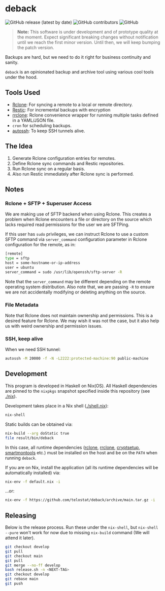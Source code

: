 # deback

![GitHub release (latest by date)](https://img.shields.io/github/v/release/telostat/deback)
![GitHub contributors](https://img.shields.io/github/contributors/telostat/deback)
![GitHub](https://img.shields.io/github/license/telostat/deback)

> **Note:** This software is under development and of prototype quality at the
> moment. Expect significant breaking changes without notification until we
> reach the first minor version. Until then, we will keep bumping the patch
> version.

Backups are hard, but we need to do it right for business continuity
and sanity.

`deback` is an opinionated backup and archive tool using various cool tools
under the hood.

## Tools Used

- [Rclone](https://rclone.org/): For syncing a remote to a local or remote
  directory.
- [Restic](https://restic.net/): For incremental backups with encryption
- [rrclone](https://github.com/telostat/rrclone): Rclone convenience wrapper for
  running multiple tasks defined in a YAML/JSON file.
- `cron` for scheduling backups.
- [autossh](https://www.harding.motd.ca/autossh/): To keep SSH tunnels alive.

## The Idea

1. Generate Rclone configuration entries for remotes.
2. Define Rclone sync commands and Restic repositories.
3. Run Rclone sync on a regular basis.
4. Also run Restic immediately after Rclone sync is performed.

## Notes

### Rclone + SFTP + Superuser Access

We are making use of SFTP backend when using Rclone. This creates a
problem when Rclone encounters a file or directory on the source which
lacks required read permissions for the user we are SFTPing.

If this user has `sudo` privileges, we can instruct Rclone to use a
custom SFTP command via `server_command` configuration parameter in
Rclone configuration for the remote, as in:

```sh
[remote]
type = sftp
host = some-hostname-or-ip-address
user = ubuntu
server_command = sudo /usr/lib/openssh/sftp-server -R
```

Note that the `server_command` may be different depending on the
remote operating system distribution. Also note that, we are passing
`-R` to ensure we are not accidentally modifying or deleting anything
on the source.

### File Metadata

Note that Rclone does not maintain ownership and permissions. This is
a desired feature for Rclone. We may wish it was not the case, but it
also help us with weird ownership and permission issues.

### SSH, keep alive

When we need SSH tunnel:

```sh
autossh -M 20000 -f -N -L2222:protected-machine:90 public-machine
```

## Development

This program is developed in Haskell on Nix(OS). All Haskell dependencies are
pinned to the `nixpkgs` snapshot specified inside this repository (see
[./nix](./nix)).

Development takes place in a Nix shell ([./shell.nix](./shell.nix)):

```sh
nix-shell
```

Static builds can be obtained via:

```sh
nix-build --arg doStatic true
file result/bin/deback
```

In this case, all runtime dependencies ([rclone](https://rclone.org/),
[rrclone](https://github.com/telostat/rrclone),
[cryptsetup](https://gitlab.com/cryptsetup/cryptsetup),
[smartmontools](https://www.smartmontools.org/) etc.) must be installed on the
host and be on the `PATH` when running `deback`.

If you are on Nix, install the application (all its runtime dependencies will be
automatically installed) via:

```sh
nix-env -f default.nix -i
```

...or:

```sh
nix-env -f https://github.com/telostat/deback/archive/main.tar.gz -i
```

## Releasing

Below is the release process. Run these under the `nix-shell`, but `nix-shell
--pure` won't work for now due to missing `nix-build` command (We will attend it
later).

```sh
git checkout develop
git pull
git checkout main
git pull
git merge --no-ff develop
bash release.sh -n <NEXT-TAG>
git checkout develop
git rebase main
git push
```
